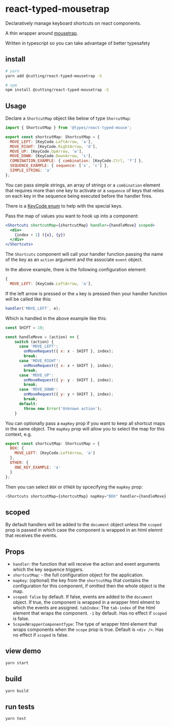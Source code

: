 # react-typed-mousetrap

Declaratively manage keyboard shortcuts on react components.

A thin wrapper around [mousetrap](https://github.com/ccampbell/mousetrap).

Written in typescript so you can take advantage of better typesafety

## install

```sh
# yarn
yarn add @cutting/react-typed-mousetrap -S

# npm
npm install @cutting/react-typed-mousetrap -S
```

## Usage

Declare a `ShortcutMap` object like below of type `ShorcutMap`:

```js
import { ShortcutMap } from '@types/react-typed-mouse';

export const shortcutMap: ShortcutMap = {
  MOVE_LEFT: [KeyCode.LeftArrow, 'a'],
  MOVE_RIGHT: [KeyCode.RightArrow, 'd'],
  MOVE_UP: [KeyCode.UpArrow, 'w'],
  MOVE_DOWN: [KeyCode.DownArrow, 's'],
  COMBINATION_EXAMPLE: { combination: [KeyCode.Ctrl, 'f'] },
  SEQUENCE_EXAMPLE: { sequence: ['x', 'c'] },
  SIMPLE_STRING: 'a'
};
```

You can pass simple strings, an array of strings or a `combination` element that requires more than one key to activate or a `sequence` of keys that relies on each key in the sequence being executed before the handler fires.

There is a [KeyCode enum](https://github.com/dagda1/cuttingedge/blob/master/packages/react-typed-mousetrap/src/types/keycodes.ts) to help with the special keys.

Pass the map of values you want to hook up into a component:

```jsx
<Shortcuts shortcutMap={shortcutMap} handler={handleMove} scoped>
  <div>
    {index + 1} ({x}, {y})
  </div>
</Shortcuts>
```

The `Shortcuts` component will call your handler function passing the name of the key as an `action` argument and the associate `event` object.

In the above example, there is the following configuration element:

```js
{
  MOVE_LEFT: [KeyCode.LeftArrow, 'a'],
```

If the left arrow is pressed or the `a` key is pressed then your handler function will be called like this:

```js
handler('MOVE_LEFT', e);
```

Which is handled in the above example like this:

```js
const SHIFT = 10;

const handleMove = (action) => {
    switch (action) {
      case 'MOVE_LEFT':
        onMoveRequest({ x: x - SHIFT }, index);
        break;
      case 'MOVE_RIGHT':
        onMoveRequest({ x: x + SHIFT }, index);
        break;
      case 'MOVE_UP':
        onMoveRequest({ y: y - SHIFT }, index);
        break;
      case 'MOVE_DOWN':
        onMoveRequest({ y: y + SHIFT }, index);
        break;
      default:
        throw new Error('Unknown action');
    }
```

You can optionally pass a `mapKey` prop if you want to keep all shortcut maps in the same object. The `mapKey` prop will allow you to select the map for this context, e.g.

```js
export const shortcutMap: ShortcutMap = {
  BOX: {
    MOVE_LEFT: [KeyCode.LeftArrow, 'a']
  },
  OTHER: {
    ONE_KEY_EXAMPLE: 'a'
  }
};
```

Then you can select `BOX` or `OTHER` by spcecifying the `mapKey` prop:

```js
<Shortcuts shortcutMap={shortcutMap} napKey="BOX" handler={handleMove} scoped>
```

## scoped

By default handlers will be added to the `document` object unless the `scoped` prop is passed in which case the component is wrapped in an html elemnt that receives the events.

## Props

- `handler`: the function that will receive the action and event arguments which the key sequence triggers.
- `shortcutMap`: - the full configuration object for the application.
- `mapKey`: (optional) the key from the `shortcutMap` that contains the configuration for this component, if omitted then the whole object is the map.
- `scoped`: `false` by default. If false, events are added to the `document` object. If true, the component is wrapped in a wrapper html elment to which the events are assigned.
  `tabIndex`: The `tab-index` of the html element that wraps the component. `-1` by default. Has no effect if `scoped` is false.
- `ScopedWrapperComponentType`: The type of wrapper html element that wraps components when the `scope` prop is true. Default is `<div />`. Has no effect if `scoped` is false.

## view demo

```sh
yarn start
```

## build

```sh
yarn build
```

## run tests

```sh
yarn test
```
